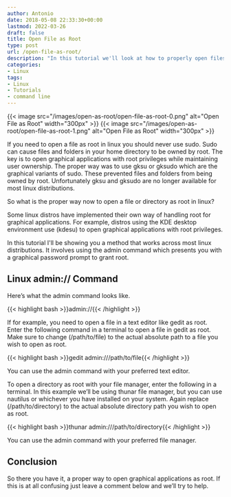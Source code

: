 ```yaml
---
author: Antonio
date: 2018-05-08 22:33:30+00:00
lastmod: 2022-03-26
draft: false
title: Open File as Root
type: post
url: /open-file-as-root/
description: "In this tutorial we'll look at how to properly open files and directories as root in linux. Graphical applications in linux should never be opened with sudo."
categories:
- Linux
tags:
- Linux
- Tutorials
- command line
---
```


{{< image src="/images/open-as-root/open-file-as-root-0.png" alt="Open File as Root" width="300px" >}}
{{< image src="/images/open-as-root/open-file-as-root-1.png" alt="Open File as Root" width="300px" >}}

If you need to open a file as root in linux you should never use sudo. Sudo can cause files and folders in your home directory to be owned by root. The key is to open graphical applications with root privileges while maintaining user ownership. The proper way was to use gksu or gksudo which are the graphical variants of sudo. These prevented files and folders from being owned by root. Unfortunately gksu and gksudo are no longer available for most linux distributions.

<!--more-->

So what is the proper way now to open a file or directory as root in linux?

Some linux distros have implemented their own way of handling root for graphical applications. For example, distros using the KDE desktop environment use (kdesu) to open graphical applications with root privileges.

In this tutorial I'll be showing you a method that works across most linux distributions. It involves using the admin command which presents you with a graphical password prompt to grant root.

<!--adsense-->

## **Linux admin:// Command**

Here’s what the admin command looks like.

{{< highlight bash >}}admin://{{< /highlight >}}

If for example, you need to open a file in a text editor like gedit as root. Enter the following command in a terminal to open a file in gedit as root. Make sure to change (/path/to/file) to the actual absolute path to a file you wish to open as root.

{{< highlight bash >}}gedit admin:///path/to/file{{< /highlight >}}

You can use the admin command with your preferred text editor.

To open a directory as root with your file manager, enter the following in a terminal. In this example we’ll be using thunar file manager, but you can use nautilus or whichever you have installed on your system. Again replace (/path/to/directory) to the actual absolute directory path you wish to open as root.

{{< highlight bash >}}thunar admin:///path/to/directory{{< /highlight >}}

You can use the admin command with your preferred file manager.

## **Conclusion**

So there you have it, a proper way to open graphical applications as root. If this is at all confusing just leave a comment below and we’ll try to help.
